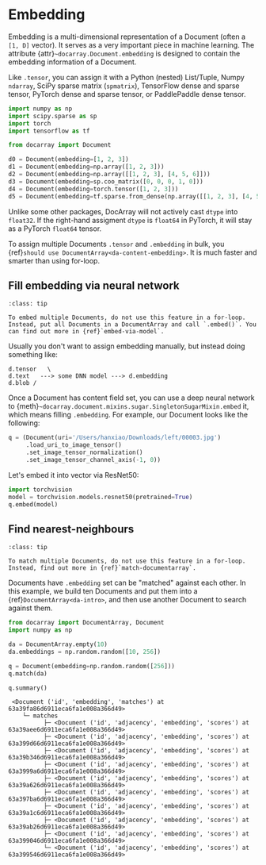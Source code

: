 # Embedding

Embedding is a multi-dimensional representation of a Document (often a `[1, D]` vector). It serves as a very important piece in machine learning. The attribute {attr}`~docarray.Document.embedding` is designed to contain the embedding information of a Document.

Like `.tensor`, you can assign it with a Python (nested) List/Tuple, Numpy `ndarray`, SciPy sparse matrix (`spmatrix`), TensorFlow dense and sparse tensor, PyTorch dense and sparse tensor, or PaddlePaddle dense tensor.

```python
import numpy as np
import scipy.sparse as sp
import torch
import tensorflow as tf

from docarray import Document

d0 = Document(embedding=[1, 2, 3])
d1 = Document(embedding=np.array([1, 2, 3]))
d2 = Document(embedding=np.array([[1, 2, 3], [4, 5, 6]]))
d3 = Document(embedding=sp.coo_matrix([0, 0, 0, 1, 0]))
d4 = Document(embedding=torch.tensor([1, 2, 3]))
d5 = Document(embedding=tf.sparse.from_dense(np.array([[1, 2, 3], [4, 5, 6]])))
```

Unlike some other packages, DocArray will not actively cast `dtype` into `float32`. If the right-hand assigment `dtype` is `float64` in PyTorch, it will stay as a PyTorch `float64` tensor.

To assign multiple Documents `.tensor` and `.embedding` in bulk, you {ref}`should use DocumentArray<da-content-embedding>`. It is much faster and smarter than using for-loop.


## Fill embedding via neural network

```{admonition} On multiple Documents use DocumentArray
:class: tip

To embed multiple Documents, do not use this feature in a for-loop. Instead, put all Documents in a DocumentArray and call `.embed()`. You can find out more in {ref}`embed-via-model`.
```

Usually you don't want to assign embedding manually, but instead doing something like:

```text
d.tensor   \
d.text   ---> some DNN model ---> d.embedding
d.blob /
```

Once a Document has content field set, you can use a deep neural network to {meth}`~docarray.document.mixins.sugar.SingletonSugarMixin.embed` it, which means filling `.embedding`. For example, our Document looks like the following:

```python
q = (Document(uri='/Users/hanxiao/Downloads/left/00003.jpg')
     .load_uri_to_image_tensor()
     .set_image_tensor_normalization()
     .set_image_tensor_channel_axis(-1, 0))
```

Let's embed it into vector via ResNet50:

```python
import torchvision
model = torchvision.models.resnet50(pretrained=True)
q.embed(model)
```

## Find nearest-neighbours

```{admonition} On multiple Documents use DocumentArray
:class: tip

To match multiple Documents, do not use this feature in a for-loop. Instead, find out more in {ref}`match-documentarray`.  
```

Documents have `.embedding` set can be "matched" against each other. In this example, we build ten Documents and put them into a {ref}`DocumentArray<da-intro>`, and then use another Document to search against them.

```python
from docarray import DocumentArray, Document
import numpy as np

da = DocumentArray.empty(10)
da.embeddings = np.random.random([10, 256])

q = Document(embedding=np.random.random([256]))
q.match(da)

q.summary()
```

```text
 <Document ('id', 'embedding', 'matches') at 63a39fa86d6911eca6fa1e008a366d49>
    └─ matches
          ├─ <Document ('id', 'adjacency', 'embedding', 'scores') at 63a39aee6d6911eca6fa1e008a366d49>
          ├─ <Document ('id', 'adjacency', 'embedding', 'scores') at 63a399d66d6911eca6fa1e008a366d49>
          ├─ <Document ('id', 'adjacency', 'embedding', 'scores') at 63a39b346d6911eca6fa1e008a366d49>
          ├─ <Document ('id', 'adjacency', 'embedding', 'scores') at 63a3999a6d6911eca6fa1e008a366d49>
          ├─ <Document ('id', 'adjacency', 'embedding', 'scores') at 63a39a626d6911eca6fa1e008a366d49>
          ├─ <Document ('id', 'adjacency', 'embedding', 'scores') at 63a397ba6d6911eca6fa1e008a366d49>
          ├─ <Document ('id', 'adjacency', 'embedding', 'scores') at 63a39a1c6d6911eca6fa1e008a366d49>
          ├─ <Document ('id', 'adjacency', 'embedding', 'scores') at 63a39ab26d6911eca6fa1e008a366d49>
          ├─ <Document ('id', 'adjacency', 'embedding', 'scores') at 63a399046d6911eca6fa1e008a366d49>
          └─ <Document ('id', 'adjacency', 'embedding', 'scores') at 63a399546d6911eca6fa1e008a366d49>
```



